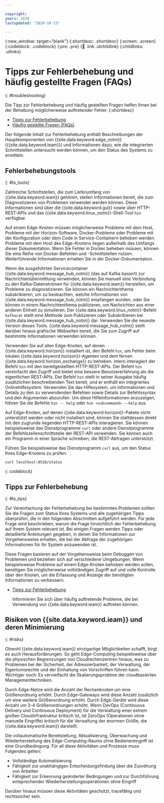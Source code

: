 ```yaml
---

copyright:
years: 2020
lastupdated: "2020-10-15"

---
```


{:new_window: target="blank"}
{:shortdesc: .shortdesc}
{:screen: .screen}
{:codeblock: .codeblock}
{:pre: .pre}
{:child: .link .ulchildlink}
{:childlinks: .ullinks}

# Tipps zur Fehlerbehebung und häufig gestellte Fragen (FAQs)
{: #troubleshooting}

Die Tipp zur Fehlerbehebung und häufig gestellten Fragen helfen Ihnen bei der Behebung möglicherweise auftretender Fehler.
{:shortdesc}

* [Tipps zur Fehlerbehebung](troubleshooting_devices.md)
* [Häufig gestellte Fragen (FAQs)](../getting_started/faq.md)

Der folgende Inhalt zur Fehlerbehebung enthält Beschreibungen der Hauptkomponenten von  {{site.data.keyword.edge_notm}} ({{site.data.keyword.ieam}}) und Informationen dazu, wie die integrierten Schnittstellen untersucht werden können, um den Status des Systems zu ermitteln.

## Fehlerbehebungstools
{: #ts_tools}

Zahlreiche Schnittstellen, die zum Lieferumfang von {{site.data.keyword.ieam}} gehören, stellen Informationen bereit, die zum Diagnostizieren von Problemen verwendet werden können. Diese Informationen sind über die {{site.data.keyword.gui}} sowie über HTTP-REST-APIs und das {{site.data.keyword.linux_notm}}-Shell-Tool `hzn` verfügbar.

Auf einem Edge-Knoten müssen möglicherweise Probleme mit dem Host, Probleme mit der Horizon-Software, Docker-Probleme oder Probleme mit der Konfiguration oder dem Code in Service-Containern behoben werden. Probleme mit dem Host des Edge-Knotens liegen außerhalb des Umfangs dieser Dokumentation. Wenn Sie Fehler in Docker beheben müssen, können Sie eine Reihe von Docker-Befehlen und -Schnittstellen nutzen. Weiterführende Informationen erhalten Sie in der Docker-Dokumentation.

Wenn die ausgeführten Servicecontainer {{site.data.keyword.message_hub_notm}} (das auf Kafka basiert) zur Nachrichtenübermittlung verwenden, können Sie manuell eine Verbindung zu den Kafka-Datenströmen für {{site.data.keyword.ieam}} herstellen, um Probleme zu diagnostizieren. Sie können ein Nachrichtenthema subskribieren, um zu beobachten, welche Informationen von {{site.data.keyword.message_hub_notm}} empfangen wurden, oder Sie können in einem Nachrichtenthema publizieren, um Nachrichten aus einer anderen Einheit zu simulieren. Der {{site.data.keyword.linux_notm}}-Befehl `kafkacat` stellt eine Methode zum Publizieren oder Subskribieren bei {{site.data.keyword.message_hub_notm}} dar. Verwenden Sie die neueste Version dieses Tools. {{site.data.keyword.message_hub_notm}} stellt darüber hinaus grafische Webseiten bereit, die Sie zum Zugriff auf bestimmte Informationen verwenden können.

Verwenden Sie auf allen Edge-Knoten, auf denen {{site.data.keyword.horizon}} installiert ist, den Befehl `hzn`, um Fehler beim lokalen {{site.data.keyword.horizon}}-Agenten und dem fernen {{site.data.keyword.horizon_exchange}} zu beheben. Intern interagiert der Befehl `hzn` mit den bereitgestellten HTTP-REST-APIs. Der Befehl `hzn` vereinfacht den Zugriff und bietet eine bessere Benutzererfahrung als die eigentlichen REST-APIs. Der Befehl `hzn` stellt in seiner Ausgabe häufig zusätzlichen beschreibenden Text bereit, und er enthält ein integriertes Onlinehilfesystem. Verwenden Sie das Hilfesystem, um Informationen und Details zu den zu verwendenden Befehlen sowie Details zur Befehlssyntax und den Argumenten abzurufen. Um diese Hilfeinformationen anzuzeigen, führen Sie die Befehle `hzn -- help` oder `hzn <subcommand> --help` aus.

Auf Edge-Knoten, auf denen {{site.data.keyword.horizon}}-Pakete nicht unterstützt werden oder nicht installiert sind, können Sie stattdessen direkt mit den zugrunde liegenden HTTP-REST-APIs interagieren. Sie können beispielsweise das Dienstprogramme `curl` oder andere Dienstprogramme der Befehlszeilenschnittstelle der REST-API verwenden. Sie können auch ein Programm in einer Sprache schreiben, die REST-Abfragen unterstützt.

Führen Sie beispielsweise das Dienstprogramm `curl` aus, um den Status Ihres Edge-Knotens zu prüfen:
```
curl localhost:8510/status
```
{: codeblock}

## Tipps zur Fehlerbehebung
{: #ts_tips}

Zur Vereinfachung der Fehlerbehebung bei bestimmten Problemen sollten Sie die Fragen zum Status Ihres Systems und alle zugehörigen Tipps überprüfen, die in den folgenden Abschnitten aufgeführt werden. Für jede Frage wird beschrieben, warum die Frage hinsichtlich der Fehlerbehebung auf Ihrem System relevant ist. Bei einigen Fragen werden Tipps oder detaillierte Anleitungen gegeben, in denen Sie Informationen zur Vorgehensweise erhalten, die bei der Abfrage der zugehörigen Informationen für Ihr System anzuwenden ist.

Diese Fragen basieren auf der Vorgehensweise beim Debuggen von Problemen und beziehen sich auf verschiedene Umgebungen. Wenn beispielsweise Probleme auf einem Edge-Knoten behoben werden sollen, benötigen Sie möglicherweise vollständigen Zugriff auf und volle Kontrolle über den Knoten, um die Erfassung und Anzeige der benötigten Informationen zu verbessern.

* [Tipps zur Fehlerbehebung](troubleshooting_devices.md)

  Informieren Sie sich über häufig auftretende Probleme, die bei Verwendung von {{site.data.keyword.ieam}} auftreten können.
  
## Risiken von {{site.data.keyword.ieam}} und deren Minimierung
{: #risks}

Obwohl {{site.data.keyword.ieam}} einzigartige Möglichkeiten schafft, birgt es auch Herausforderungen. So geht Edge-Computing beispielsweise über die physischen Begrenzungen von Cloudrechenzentren hinaus, was zu Problemen bei der Sicherheit, der Adressierbarkeit, der Verwaltung, der Eigentumsrechte und der Einhaltung von Vorschriften führen kann. Wichtiger noch: Es vervielfacht die Skalierungsproblme der cloudbasierten Managementtechniken.

Durch Edge-Netze wird die Anzahl der Rechenknoten um eine Größenordnung erhöht. Durch Edge-Gateways wird diese Anzahl zusätzlich um eine weitere Größenordnung erhöht. Durch Edge-Geräte wird diese Anzahl um 3-4 Größenordnungen erhöht. Wenn DevOps (Continuous Delivery und Continuous Deployment) für die Verwaltung einer extrem großen Cloudinfrastruktur kritisch ist, ist ZeroOps (Operationen ohne manuelle Eingriffe) kritisch für die Verwaltung der enormen Größe, die {{site.data.keyword.ieam}} darstellt.

Die vollautomatische Bereitstellung, Aktualisierung, Überwachung und Wiederherstellung des Edge-Computing-Raums ohne Bedienereingriff ist eine Grundbedingung. Für all diese Aktivitäten und Prozesse muss Folgendes gelten:

* Vollständige Automatisierung
* Fähigkeit zur unabhängigen Entscheidungsfindung über die Zuordnung von Arbeiten
* Fähigkeit zur Erkennung geänderter Bedingungen und zur Durchführung entsprechender Wiederherstellungsoperationen ohne Eingriff

Darüber hinaus müssen diese Aktivitäten geschützt, tracefähig und rechtssicher sein.
